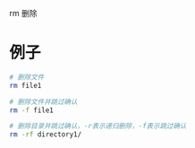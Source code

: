 rm 删除

# 例子

```sh
# 删除文件
rm file1

# 删除文件并跳过确认
rm -f file1

# 删除目录并跳过确认，-r表示递归删除，-f表示跳过确认
rm -rf directory1/
```
